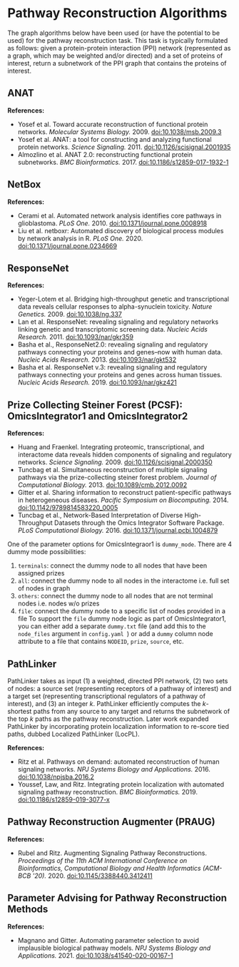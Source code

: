 # Pathway Reconstruction Algorithms

The graph algorithms below have been used (or have the potential to be used) for the pathway reconstruction task. This task is typically formulated as follows: given a protein-protein interaction (PPI) network (represented as a graph, which may be weighted and/or directed) and a set of proteins of interest, return a subnetwork of the PPI graph that contains the proteins of interest.

## ANAT

**References:**
- Yosef et al. Toward accurate reconstruction of functional protein networks. _Molecular Systems Biology._ 2009. [doi:10.1038/msb.2009.3](https://www.embopress.org/doi/full/10.1038/msb.2009.3)
- Yosef et al. ANAT: a tool for constructing and analyzing functional protein networks. _Science Signaling._ 2011. [doi:10.1126/scisignal.2001935](https://doi.org/10.1126/scisignal.2001935)
- Almozlino et al. ANAT 2.0: reconstructing functional protein subnetworks. _BMC Bioinformatics._ 2017. [doi:10.1186/s12859-017-1932-1](https://dx.doi.org/10.1186%2Fs12859-017-1932-1)

## NetBox

**References:**
- Cerami et al. Automated network analysis identifies core pathways in glioblastoma. _PLoS One._ 2010. [doi:10.1371/journal.pone.0008918](https://dx.doi.org/10.1371%2Fjournal.pone.0008918)
- Liu et al. netboxr: Automated discovery of biological process modules by network analysis in R. _PLoS One._ 2020. [doi:10.1371/journal.pone.0234669](https://dx.doi.org/10.1371%2Fjournal.pone.0234669)

## ResponseNet

**References:**
- Yeger-Lotem et al. Bridging high-throughput genetic and transcriptional data reveals cellular responses to alpha-synuclein toxicity. _Nature Genetics._ 2009. [doi:10.1038/ng.337](https://dx.doi.org/10.1038%2Fng.337)
- Lan et al. ResponseNet: revealing signaling and regulatory networks linking genetic and transcriptomic screening data. _Nucleic Acids Research._ 2011. [doi:10.1093/nar/gkr359](https://dx.doi.org/10.1093%2Fnar%2Fgkr359)
- Basha et al., ResponseNet2.0: revealing signaling and regulatory pathways connecting your proteins and genes–now with human data. _Nucleic Acids Research._ 2013. [doi:10.1093/nar/gkt532](https://dx.doi.org/10.1093%2Fnar%2Fgkt532)
- Basha et al. ResponseNet v.3: revealing signaling and regulatory pathways connecting your proteins and genes across human tissues. _Nucleic Acids Research._ 2019. [doi:10.1093/nar/gkz421](https://dx.doi.org/10.1093%2Fnar%2Fgkz421)

## Prize Collecting Steiner Forest (PCSF): OmicsIntegrator1 and OmicsIntegrator2

**References:**
- Huang and Fraenkel. Integrating proteomic, transcriptional, and interactome data reveals hidden components of signaling and regulatory networks. _Science Signaling._ 2009. [doi:10.1126/scisignal.2000350](https://doi.org/10.1126/scisignal.2000350)
- Tuncbag et al. Simultaneous reconstruction of multiple signaling pathways via the prize-collecting steiner forest problem. _Journal of Computational Biology._ 2013. [doi:10.1089/cmb.2012.0092](https://doi.org/10.1089/cmb.2012.0092)
- Gitter et al. Sharing information to reconstruct patient-specific pathways in heterogeneous diseases.  _Pacific Symposium on Biocomputing._ 2014. [doi:10.1142/9789814583220_0005](https://doi.org/10.1142/9789814583220_0005)
- Tuncbag et al., Network-Based Interpretation of Diverse High-Throughput Datasets through the Omics Integrator Software Package. _PLoS Computational Biology._ 2016. [doi:10.1371/journal.pcbi.1004879](https://doi.org/10.1371/journal.pcbi.1004879)

One of the parameter options for OmicsIntegraor1 is `dummy_mode`.
There are 4 dummy mode possibilities:
 1. `terminals`: connect the dummy node to all nodes that have been assigned prizes
 2. `all`:  connect the dummy node to all nodes in the interactome i.e. full set of nodes in graph
 3. `others`: connect the dummy node to all nodes that are not terminal nodes i.e. nodes w/o prizes
 4. `file`: connect the dummy node to a specific list of nodes provided in a file
To support the `file` dummy node logic as part of OmicsIntegrator1, you can either add a separate `dummy.txt` file (and add this to the `node_files` argument in `config.yaml `) or add a `dummy` column node attribute to a file that contains `NODEID`, `prize`, `source`, etc.

## PathLinker

PathLinker takes as input (1) a weighted, directed PPI network, (2) two sets of nodes: a source set (representing receptors of a pathway of interest) and a target set (representing transcriptional regulators of a pathway of interest), and (3) an integer _k_. PathLinker efficiently computes the _k_-shortest paths from any source to any target and returns the subnetwork of the top _k_ paths as the pathway reconstruction.  Later work expanded PathLinker by incorporating protein localization information to re-score tied paths, dubbed Localized PathLinker (LocPL).

**References:**
- Ritz et al. Pathways on demand: automated reconstruction of human signaling networks.  _NPJ Systems Biology and Applications._ 2016. [doi:10.1038/npjsba.2016.2](https://doi.org/10.1038/npjsba.2016.2)
- Youssef, Law, and Ritz. Integrating protein localization with automated signaling pathway reconstruction. _BMC Bioinformatics._ 2019. [doi:10.1186/s12859-019-3077-x](https://doi.org/10.1186/s12859-019-3077-x)

## Pathway Reconstruction Augmenter (PRAUG)

**References:**
- Rubel and Ritz. Augmenting Signaling Pathway Reconstructions. _Proceedings of the 11th ACM International Conference on Bioinformatics, Computational Biology and Health Informatics (ACM-BCB '20)._ 2020. [doi:10.1145/3388440.3412411](https://doi.org/10.1145/3388440.3412411)

## Parameter Advising for Pathway Reconstruction Methods

**References:**
- Magnano and Gitter. Automating parameter selection to avoid implausible biological pathway models. _NPJ Systems Biology and Applications._ 2021. [doi:10.1038/s41540-020-00167-1](http://dx.doi.org/10.1038/s41540-020-00167-1)
